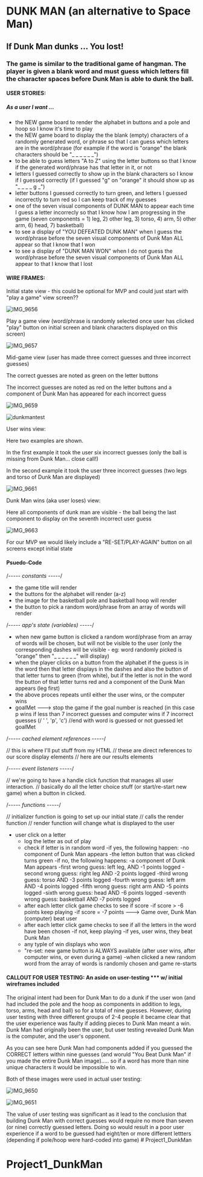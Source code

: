 # DUNK MAN (an alternative to Space Man)

## If Dunk Man dunks ... You lost!

### The game is similar to the traditional game of hangman. The player is given a blank word and must guess which letters fill the character spaces before Dunk Man is able to dunk the ball. 
#### USER STORIES:
##### As a user I want ...
- the NEW game board to render the alphabet in buttons and a pole and hoop so I know it's time to play
- the NEW game board to display the the blank (empty) characters of a randomly generated word, or phrase so that I can guess which letters are in the word/phrase (for example if the word is "orange" the blank characters should be "_ _ _ _ _ _")
- to be able to guess letters "A to Z" using the letter buttons so that I know if the generated word/phrase has that letter in it, or not
- letters I guessed correctly to show up in the blank characters so I know if I guessed correctly (if I guessed "g" on "orange" it should show up as "_ _ _ _ g _")
- letter buttons I guessed correctly to turn green, and letters I guessed incorrectly to turn red so I can keep track of my guesses
- one of the seven visual components of DUNK MAN to appear each time I guess a letter incorrecly so that I know how I am progressing in the game (seven components = 1) leg, 2) other leg, 3) torso, 4) arm, 5) other arm, 6) head, 7) basketball) 
- to see a display of "YOU DEFEATED DUNK MAN" when I guess the word/phrase before the seven visual components of Dunk Man ALL appear so that I know that I won
- to see a display of "DUNK MAN WON" when I do not guess the word/phrase before the seven visual components of Dunk Man ALL appear to that I know that I lost

#### WIRE FRAMES:
Initial state view - this could be optional for MVP and could just start with "play a game" view screen??

![IMG_9656](https://media.git.generalassemb.ly/user/48482/files/68479bdd-344b-4067-99f4-974ae485260e)

Play a game view (word/phrase is randomly selected once user has clicked "play" button on initial screen and blank characters displayed on this screen)

![IMG_9657](https://media.git.generalassemb.ly/user/48482/files/f7ff960c-6099-474e-8a11-fef7bd455830)

Mid-game view (user has made three correct guesses and three incorrect guesses)

The correct guesses are noted as green on the letter buttons 

The incorrect guesses are noted as red on the letter buttons and a component of Dunk Man has appeared for each incorrect guess

![IMG_9659](https://media.git.generalassemb.ly/user/48482/files/0425316d-9dc4-4763-a5c3-9a260eca0c14)

![dunkmantest](https://user-images.githubusercontent.com/16820668/234037846-6102dfa8-676d-494b-bd71-115174a99830.jpg)


User wins view:

Here two examples are shown. 

In the first example it took the user six incorrect guesses (only the ball is missing from Dunk Man... close call!)

In the second example it took the user three incorrect guesses (two legs and torso of Dunk Man are displayed)

![IMG_9661](https://media.git.generalassemb.ly/user/48482/files/1bff212b-a992-4dbc-8b21-cb6e709fe39f)

Dunk Man wins (aka user loses) view: 

Here all components of dunk man are visible - the ball being the last component to display on the seventh incorrect user guess

![IMG_9663](https://media.git.generalassemb.ly/user/48482/files/76cda90e-3d85-47e7-957f-02a301df421d)

For our MVP we would likely include a "RE-SET/PLAY-AGAIN" button on all screens except initial state

#### Psuedo-Code

/*----- constants -----*/

- the game title will render 
- the buttons for the alphabet will render (a-z) 
- the image for the basketball pole and basketball hoop will render
- the button to pick a random word/phrase from an array of words will render



/*----- app's state (variables) -----*/

- when new game button is clicked a random word/phrase from an array of words will be chosen, but will not be visible to the user (only the corresponding dashes will be visible - eg: word randomly picked is "orange" then "_ _ _ _ _ _" will display) 
- when the player clicks on a button from the alphabet if the guess is in the word then that letter displays in the dashes and also the button of that letter turns to green (from white), but if the letter is not in the word the button of that letter turns red and a component of the Dunk Man appears (leg first) 
- the above proces repeats until either the user wins, or the computer wins 
- goalMet ---> stop the game if the goal number is reached  (in this case p wins if less than 7 incorrect guesses and computer wins if 7 incorrect guesses (/ ' ', 'p', 'c')
//end with word is guessed or not guessed 
let goalMet

/*----- cached element references -----*/

// this is where I'll put stuff from my HTML 
// these are direct references to our score display elements
// here are our results elements


/*----- event listeners -----*/

// we're going to have a handle click function that manages all user interaction.
// basically do all the letter choice stuff (or start/re-start new game) when a button in clicked.


/*----- functions -----*/

// initializer function is going to set up our initial state
// calls the render function
// render function will change what is displayed to the user

- user click on a letter
  - log the letter as out of play 
  - check if letter is in random word
    -if yes, the following happen:
      -no component of Dunk Man appears 
      -the letton button that was clicked turns green
    -if no, the following happens: 
      -a component of Dunk Man appears
        -first wrong guess: left leg, AND -1 points logged
        -second wrong guess: right leg AND -2 points logged
        -third wrong guess: torso AND -3 points logged
        -fourth wrong guess: left arm AND -4 points logged
        -fifth wrong guess: right arm AND -5 points logged
        -sixth wrong guess: head AND -6 points logged
        -seventh wrong guess: basketball AND -7 points logged
  - after each letter click game checks to see if score 
    -if score > -6 points keep playing
    -if score = -7 points ---> Game over, Dunk Man (computer) beat user
  - after each letter click game checks to see if all the letters in the word have been chosen
    -if not, keep playing
    -if yes, user wins, they beat Dunk Man
  - any typle of win displays who won
  - "re-set: new game button is ALWAYS available (after user wins, after computer wins, or even during a game) 
    -when clicked a new random word from the array of words is randomly chosen and game re-starts



#### CALLOUT FOR USER TESTING: An aside on user-testing *** w/ initial wireframes included 
The original intent had been for Dunk Man to do a dunk if the user won (and had included the pole and the hoop as components in addition to legs, torso, arms, head and ball) so for a total of nine guesses. However, during user testing with three different groups of 2-4 people it became clear that the user experience was faulty if adding pieces to Dunk Man meant a win. Dunk Man had originally been the user, but user testing revealed Dunk Man is the computer, and the user's opponent.  

As you can see here Dunk Man had components added if you guessed the CORRECT letters within nine guesses (and woruld "You Beat Dunk Man" if you made the entire Dunk Man image)..... so if a word has more than nine unique characters it would be impossible to win. 

Both of these images were used in actual user testing: 

![IMG_9650](https://media.git.generalassemb.ly/user/48482/files/83d5d1e8-6abb-4deb-8cb7-085291968efd)

![IMG_9651](https://media.git.generalassemb.ly/user/48482/files/47a76c3a-c202-40c2-bee6-0f3ad48f62a3)

The value of user testing was significant as it lead to the conclusion that building Dunk Man with correct guesses would require no more than seven (or nine) correctly guessed letters. Doing so would result in a poor user experience if a word to be guessed had eight/ten or more different lettters (depending if pole/hoop were hard-coded into game) # Project1_DunkMan
# Project1_DunkMan
